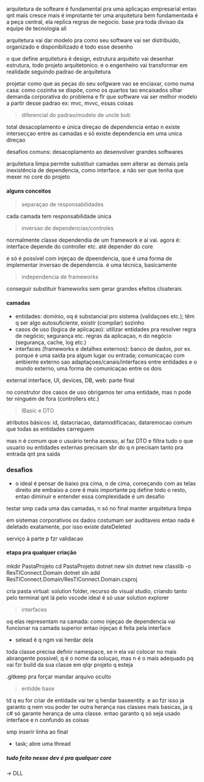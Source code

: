 arquitetura de softeare é fundamental pra uma aplicaçao empresarial
entao qnt mais cresce mais é improtante ter uma arquitetura bem fundamentada
é a peça central, ela replica regras de negocio. base pra toda divisao da equipe de tecnologia ali

arquitetura vai dar modelo pra como seu software vai ser distribuido, organizado e disponibilizado
é todo esse desenho

o que define arquitetura é design, estrutura
arquiteto vai desenhar estrutura, todo projeto arquitetonico. e o engenheiro vai transformar em realidade
seguindo padrao de arquitetura

projetar como que as peças do seu sofgware vao se enciaxar, como numa casa: como cozinha se dispõe, como os quartos tao encaixados
olhar demanda corporativa do problema e flr que software vai ser melhor modelo a partir desse padrao
ex: mvc, mvvc, essas coisas

> diferencial do padrao/modelo de uncle bob

total desacoplamento e única direçao de dependencia
entao n existe intersecçao entre as camadas e só existe dependencia em uma unica direçao

>

desafios comuns: desacoplamento
ao desenvolver grandes softwares

arquitetura limpa permite substituir camadas sem alterar as demais pela inexistência de dependencia, como interface. a não ser que tenha que mexer no core do projeto

#### alguns conceitos

> separaçao de responsabilidades

cada camada tem responsabilidade única

> inversao de dependencias/controles

normalmente classe dependendia de um framework e aí vai.
agora é: interface depende do controller etc. até depender do core

e só é possível com injeçao de dpeendencia, que é uma forma de implementar inversao de dependencia. é uma técnica, basicamente

> independencia de frameworks

conseguir substituir frameworks sem gerar grandes efeitos cloaterais

#### camadas

- entidades: domínio, oq é substancial pro sistema (validaçoes etc.); têm q ser algo autosuficiente, existir (compilar) sozinho
- casos de uso (logica de aplicaçao): utilizar entidades pra resolver regra de negócio; segurança etc.
regras da aplicaçao, n do negócio (segurança, cache, log etc.)
- interfaces (frameworks e detalhes externos): banco de dados, por ex. porque é uma saída pra algum lugar ou entrada; comunicaçao com ambiente externo
sao adaptaçoes/canais/interfaces entre entidades e o mundo externo, uma forma de comunicaçao entre os dois

external interface, UI, devices, DB, web: parte final


no construtor dos casos de uso obrigamos ter uma entidade, mas n pode ter ninguém de fora (controllers etc.)


> IBasic e DTO

atributos básicos: id, datacriacao, datamodificacao, dataremocao
comum que todas as entidades carreguem

mas n é comum que o usuário tenha acesso, aí faz DTO e filtra tudo o que usuario ou entidades externas precisam sbr do q n precisam
tanto pra entrada qnt pra saida

### desafios

- o ideal é pensar de baixo pra cima, n de cima, começando com as telas direito ate embaixo
a core é mais importante pq define todo o resto, entao diminuir e entender essa complexidade é um desafio

testar smp cada uma das camadas, n só no final
manter arquitetura limpa


em sistemas corporativos os dados costumam ser auditaveis entao nada é deletado exatamente, por isso existe dateDeleted

serviço à parte p fzr validacao

#### etapa pra qualquer criação

mkdir PastaProjeto
cd PastaProjeto
dotnet new sln
dotnet new classlib -o ResTIConnect.Domain
dotnet sln add ResTIConnect.Domain/ResTIConnect.Domain.csproj


cria pasta virtual: solution folder, recurso do visual studio, criando tanto pelo terminal qnt lá pelo vscode
ideal é só usar solution explorer

> interfaces

oq elas representam na camada: como injeçao de dependencia vai funcionar na camada superior
entao injeçao é feita pela interface

- selead é q ngm vai herdar dela

toda classe precisa definir namespace, se n ela vai colocar no mais abrangente possivel, q é o nome da soluçao, mas n é o mais adequado pq vai fzr build da sua classe em qlqr projeto q esteja

.gitkeep pra forçar mandar arquivo oculto

> entidde base

td q eu for criar de entidade vai ter q herdar baseentity. e ao fzr isso ja garanto q nem vou poder ter outra herança nas classes mais basicas, ja q c# só garante herança de uma classe. entao garanto q só seja usado interface e n confundo as coisas

smp inserir linha ao final

- task; abre uma thread

##### tudo feito nesse dev é pra qualquer core

-> DLL
